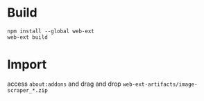 # Build
`npm install --global web-ext`
<br>
`web-ext build`
# Import
access `about:addons` and drag and drop `web-ext-artifacts/image-scraper_*.zip`
